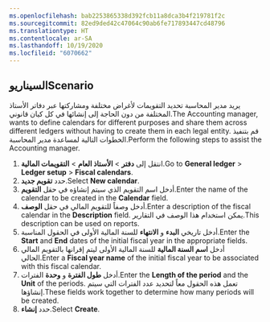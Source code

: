 ```yaml
---
ms.openlocfilehash: bab2253865338d392fcb11a8dca3b4f219781f2c
ms.sourcegitcommit: 82ed9ded42c47064c90ab6fe717893447cd48796
ms.translationtype: HT
ms.contentlocale: ar-SA
ms.lasthandoff: 10/19/2020
ms.locfileid: "6070662"
---
```

## <a name="scenario"></a><span data-ttu-id="0832e-101">السيناريو</span><span class="sxs-lookup"><span data-stu-id="0832e-101">Scenario</span></span>
<span data-ttu-id="0832e-102">يريد مدير المحاسبة تحديد التقويمات لأغراض مختلفة ومشاركتها عبر دفاتر الأستاذ المختلفة من دون الحاجة إلى إنشائها في كل كيان قانوني.</span><span class="sxs-lookup"><span data-stu-id="0832e-102">The Accounting manager, wants to define calendars for different purposes and share them across different ledgers without having to create them in each legal entity.</span></span> <span data-ttu-id="0832e-103">قم بتنفيذ الخطوات التالية لمساعدة مدير المحاسبة.</span><span class="sxs-lookup"><span data-stu-id="0832e-103">Perform the following steps to assist the Accounting manager.</span></span>

1. <span data-ttu-id="0832e-104">انتقل إلى **دفتر** > **الأستاذ العام** > **التقويمات المالية**.</span><span class="sxs-lookup"><span data-stu-id="0832e-104">Go to **General ledger** > **Ledger setup** > **Fiscal calendars**.</span></span>
1. <span data-ttu-id="0832e-105">حدد **تقويم جديد**.</span><span class="sxs-lookup"><span data-stu-id="0832e-105">Select **New calendar**.</span></span>
1. <span data-ttu-id="0832e-106">أدخل اسم التقويم الذي سيتم إنشاؤه في حقل **التقويم**.</span><span class="sxs-lookup"><span data-stu-id="0832e-106">Enter the name of the calendar to be created in the **Calendar** field.</span></span>
1. <span data-ttu-id="0832e-107">أدخل وصفاً للتقويم المالي في حقل **الوصف**.</span><span class="sxs-lookup"><span data-stu-id="0832e-107">Enter a description of the fiscal calendar in the **Description** field.</span></span> <span data-ttu-id="0832e-108">يمكن استخدام هذا الوصف في التقارير.</span><span class="sxs-lookup"><span data-stu-id="0832e-108">This description can be used on reports.</span></span>
1. <span data-ttu-id="0832e-109">أدخل تاريخي **البدء** و **الانتهاء** للسنة المالية الأولى في الحقول المناسبة.</span><span class="sxs-lookup"><span data-stu-id="0832e-109">Enter the **Start** and **End** dates of the initial fiscal year in the appropriate fields.</span></span>
1. <span data-ttu-id="0832e-110">أدخل **اسم السنة المالية** للسنة المالية الأولى ليتم إقرانها بالتقويم المالي الحالي.</span><span class="sxs-lookup"><span data-stu-id="0832e-110">Enter a **Fiscal year name** of the initial fiscal year to be associated with this fiscal calendar.</span></span>
1. <span data-ttu-id="0832e-111">أدخل **طول الفترة** و **وحدة** الفترات.</span><span class="sxs-lookup"><span data-stu-id="0832e-111">Enter the **Length of the period** and the **Unit** of the periods.</span></span> <span data-ttu-id="0832e-112">تعمل هذه الحقول معاً لتحديد عدد الفترات التي سيتم إنشاؤها.</span><span class="sxs-lookup"><span data-stu-id="0832e-112">These fields work together to determine how many periods will be created.</span></span>
1. <span data-ttu-id="0832e-113">حدد **إنشاء**.</span><span class="sxs-lookup"><span data-stu-id="0832e-113">Select **Create**.</span></span>



